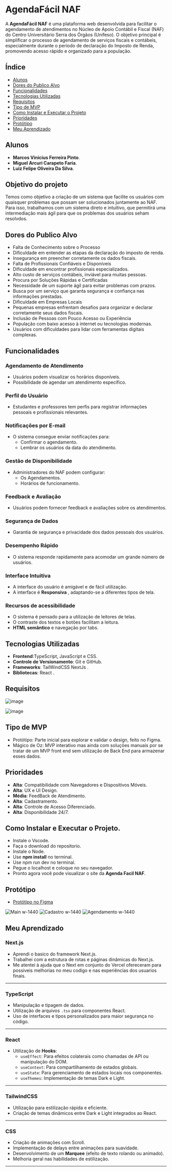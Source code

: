 # AgendaFácil NAF

A **AgendaFácil NAF** é uma plataforma web desenvolvida para facilitar o agendamento de atendimentos no Núcleo de Apoio Contábil e Fiscal (NAF) do Centro Universitário Serra dos Órgãos (Unifeso). O objetivo principal é simplificar o processo de agendamento de serviços fiscais e contábeis, especialmente durante o período de declaração do Imposto de Renda, promovendo acesso rápido e organizado para a população.

## Índice
- [Alunos](#alunos)
- [Dores do Publico Alvo](#dores-do-publico-alvo)
- [Funcionalidades](#funcionalidades)
- [Tecnologias Utilizadas](#tecnologias-utilizadas)
- [Requisitos](#requisitos)
- [Tipo de MVP](#tipo-de-mvp)
- [Como Instalar e Executar o Projeto](#como-instalar-e-executar-o-projeto)
- [Prioridades](#prioridades)
- [Protótipo](#protótipo)
- [Meu Aprendizado](#meu-aprendizado)
## Alunos
- **Marcos Vinicius Ferreira Pinto**.
- **Miguel Arcuri Carapeto Faria**.
- **Luiz Felipe Oliveira Da Silva**.

## Objetivo do projeto
Temos como objetivo a criação de um sistema que facilite os usuários com quaisquer problemas que possam ser solucionados juntamente ao NAF. Para isso, trabalhamos com um sistema direto e intuitivo, que permitirá uma intermediação mais ágil para que os problemas dos usuários seham resolvdos.

## Dores do Publico Alvo
- Falta de Conhecimento sobre o Processo
- Dificuldade em entender as etapas da declaração do imposto de renda.
- Insegurança em preencher corretamente os dados fiscais.
- Falta de Profissionais Confiáveis e Disponíveis
- Dificuldade em encontrar profissionais especializados.
- Alto custo de serviços contábeis, inviável para muitas pessoas.
- Procura por Soluções Rápidas e Certificadas
- Necessidade de um suporte ágil para evitar problemas com prazos.
- Busca por um serviço que garanta segurança e confiança nas informações prestadas.
- Dificuldade em Empresas Locais
- Pequenas empresas enfrentam desafios para organizar e declarar corretamente seus dados fiscais.
- Inclusão de Pessoas com Pouco Acesso ou Experiência
- População com baixo acesso à internet ou tecnologias modernas.
- Usuários com dificuldades para lidar com ferramentas digitais complexas.

## Funcionalidades

### Agendamento de Atendimento
- Usuários podem visualizar os horários disponíveis.
- Possibilidade de agendar um atendimento específico.

### Perfil do Usuário
- Estudantes e professores tem perfis para registrar informações pessoais e profissionais relevantes.

### Notificações por E-mail
- O sistema consegue enviar notificações para:
  - Confirmar o agendamento.
  - Lembrar os usuários da data do atendimento.

### Gestão de Disponibilidade
- Administradores do NAF podem configurar:
  - Os Agendamentos.
  - Horários de funcionamento.

### Feedback e Avaliação
- Usuários podem fornecer feedback e avaliações sobre os atendimentos.

### Segurança de Dados
- Garantia de segurança e privacidade dos dados pessoais dos usuários.

### Desempenho Rápido
- O sistema responde rapidamente para acomodar um grande número de usuários.

### Interface Intuitiva
- A interface do usuário é amigável e de fácil utilização.
- A interface é **Responsiva** , adaptando-se a diferentes tipos de tela.
  
### Recursos de acessibilidade
- O sistema é pensado para a utilização de leitores de telas.
- O contraste dos textos e botões facilitam a leitura.
- **HTML semântico** e navegação por tabs.

## Tecnologias Utilizadas

- **Frontend**:TypeScript, JavaScript e CSS.
- **Controle de Versionamento**: Git e GitHub.
- **Frameworks**: TailWindCSS NextJs .
- **Bibliotecas**: React .
  
## Requisitos

![image](https://github.com/user-attachments/assets/0986f18c-aacb-438e-b578-5b8e11114cc3)

![image](https://github.com/user-attachments/assets/ad0cc958-daf6-4521-84a8-5935f99580d7)



## Tipo de MVP
- Protótipo: Parte inicial para explorar e validar o design, feito no Figma.
- Mágico de Oz: MVP interativo mas ainda com soluções manuais por se tratar de um MVP front end sem utilização de Back End para armazenar esses dados.
  
## Prioridades
- **Alta**: Compatibilidade com Navegadores e Dispositivos Móveis.
- **Alta**: UX e UI Design.
- **Média**: FeedBack de Atendimento.
- **Alta**: Cadastramento.
- **Alta**: Controle de Acesso Diferenciado.
- **Alta**: Disponibilidade 24/7.
## Como Instalar e Executar o Projeto.

- Instale o Vscode.
- Faça o download do repositorio.
- Instale o Node.
- Use **npm install** no terminal.
- Use npm run dev no terminal.
- Pegue o localhost e coloque no seu navegador.
- Pronto agora você pode visualizar o site da **Agenda Facil NAF**.

## Protótipo
- [Protótipo no Figma](https://www.figma.com/design/BA4GqjHkNhWD0brq4BgE4g/Untitled?node-id=0-1&t=gPECUZ3Lk56MlsP1-1)

![Main w-1440](https://github.com/user-attachments/assets/efefb755-1281-4a94-b15d-2c50cace5b6c)
![Cadastro w-1440](https://github.com/user-attachments/assets/7348e60b-bd4d-4b32-9b63-c588e59613c5)
![Agendamento w-1440](https://github.com/user-attachments/assets/7302361a-25de-4bdc-9279-67f1d1d967be)

## Meu Aprendizado

### **Next.js**
- Aprendi o basico do framework Next.js.
- Trabalhei com a estrutura de rotas e páginas dinâmicas do Next.js.
- Me atentei à ajuda que o Next em conjunto do Vercel ofereceram para possiveis melhorias no meu codigo e nas experiências dos usuarios finais.


---

### **TypeScript**
- Manipulação e tipagem de dados.
- Utilização de arquivos `.tsx` para componentes React.
- Uso de interfaces e tipos personalizados para maior segurança no código.

---

### **React**
- Utilização de **Hooks**:
  - `useEffect`: Para efeitos colaterais como chamadas de API ou manipulação do DOM.
  - `useContext`: Para compartilhamento de estados globais.
  - `useState`: Para gerenciamento de estados locais nos componentes.
  - `useThemes`: Implementação de temas Dark e Light.

---

### **TailwindCSS**
- Utilização para estilização rápida e eficiente.
- Criação de temas dinâmicos entre Dark e Light integrados ao React.

---

### **CSS**
- Criação de animações com Scroll.
- Implementação de delays entre animações para suavidade.
- Desenvolvimento de um **Marquee** (efeito de texto rolando ou animado).
- Melhoria geral nas habilidades de estilização.
  
---


